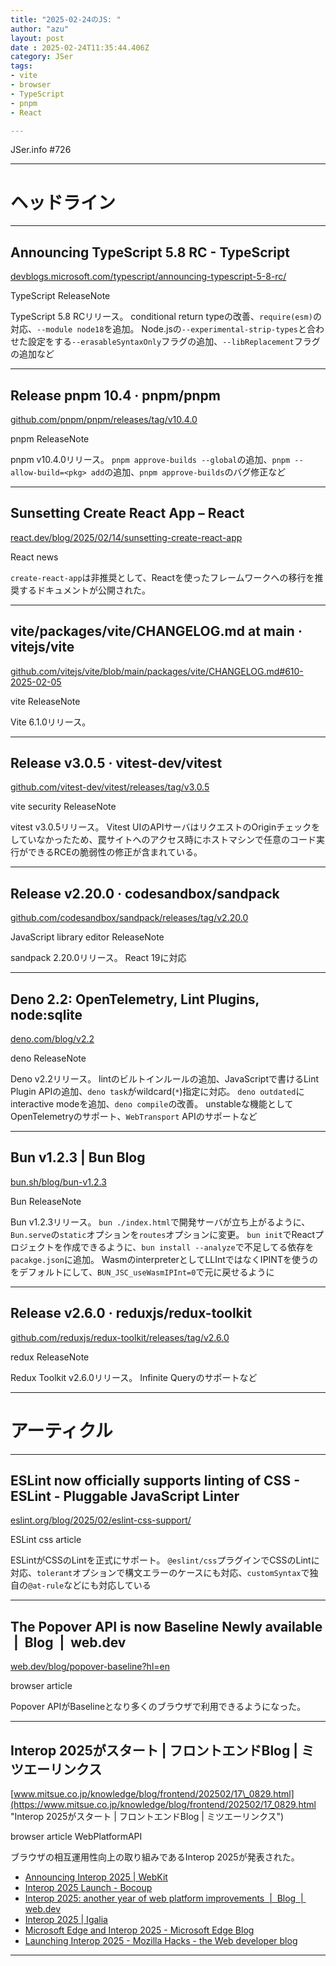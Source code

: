 ```yaml
---
title: "2025-02-24のJS: "
author: "azu"
layout: post
date : 2025-02-24T11:35:44.406Z
category: JSer
tags:
- vite
- browser
- TypeScript
- pnpm
- React

---
```


JSer.info #726

----

<h1 class="site-genre">ヘッドライン</h1>

----

## Announcing TypeScript 5.8 RC - TypeScript
[devblogs.microsoft.com/typescript/announcing-typescript-5-8-rc/](https://devblogs.microsoft.com/typescript/announcing-typescript-5-8-rc/ "Announcing TypeScript 5.8 RC - TypeScript")
<p class="jser-tags jser-tag-icon"><span class="jser-tag">TypeScript</span> <span class="jser-tag">ReleaseNote</span></p>

TypeScript 5.8 RCリリース。
conditional return typeの改善、`require(esm)`の対応、`--module node18`を追加。 Node.jsの`--experimental-strip-types`と合わせた設定をする`--erasableSyntaxOnly`フラグの追加、`--libReplacement`フラグの追加など


----

## Release pnpm 10.4 · pnpm/pnpm
[github.com/pnpm/pnpm/releases/tag/v10.4.0](https://github.com/pnpm/pnpm/releases/tag/v10.4.0 "Release pnpm 10.4 · pnpm/pnpm")
<p class="jser-tags jser-tag-icon"><span class="jser-tag">pnpm</span> <span class="jser-tag">ReleaseNote</span></p>

pnpm v10.4.0リリース。
`pnpm approve-builds --global`の追加、`pnpm --allow-build=<pkg> add`の追加、`pnpm approve-builds`のバグ修正など


----

## Sunsetting Create React App – React
[react.dev/blog/2025/02/14/sunsetting-create-react-app](https://react.dev/blog/2025/02/14/sunsetting-create-react-app "Sunsetting Create React App – React")
<p class="jser-tags jser-tag-icon"><span class="jser-tag">React</span> <span class="jser-tag">news</span></p>

`create-react-app`は非推奨として、Reactを使ったフレームワークへの移行を推奨するドキュメントが公開された。


----

## vite/packages/vite/CHANGELOG.md at main · vitejs/vite
[github.com/vitejs/vite/blob/main/packages/vite/CHANGELOG.md#610-2025-02-05](https://github.com/vitejs/vite/blob/main/packages/vite/CHANGELOG.md#610-2025-02-05 "vite/packages/vite/CHANGELOG.md at main · vitejs/vite")
<p class="jser-tags jser-tag-icon"><span class="jser-tag">vite</span> <span class="jser-tag">ReleaseNote</span></p>

Vite 6.1.0リリース。


----

## Release v3.0.5 · vitest-dev/vitest
[github.com/vitest-dev/vitest/releases/tag/v3.0.5](https://github.com/vitest-dev/vitest/releases/tag/v3.0.5 "Release v3.0.5 · vitest-dev/vitest")
<p class="jser-tags jser-tag-icon"><span class="jser-tag">vite</span> <span class="jser-tag">security</span> <span class="jser-tag">ReleaseNote</span></p>

vitest v3.0.5リリース。
Vitest UIのAPIサーバはリクエストのOriginチェックをしていなかったため、罠サイトへのアクセス時にホストマシンで任意のコード実行ができるRCEの脆弱性の修正が含まれている。


----

## Release v2.20.0 · codesandbox/sandpack
[github.com/codesandbox/sandpack/releases/tag/v2.20.0](https://github.com/codesandbox/sandpack/releases/tag/v2.20.0 "Release v2.20.0 · codesandbox/sandpack")
<p class="jser-tags jser-tag-icon"><span class="jser-tag">JavaScript</span> <span class="jser-tag">library</span> <span class="jser-tag">editor</span> <span class="jser-tag">ReleaseNote</span></p>

sandpack 2.20.0リリース。
React 19に対応


----

## Deno 2.2: OpenTelemetry, Lint Plugins, node:sqlite
[deno.com/blog/v2.2](https://deno.com/blog/v2.2 "Deno 2.2: OpenTelemetry, Lint Plugins, node:sqlite")
<p class="jser-tags jser-tag-icon"><span class="jser-tag">deno</span> <span class="jser-tag">ReleaseNote</span></p>

Deno v2.2リリース。
lintのビルトインルールの追加、JavaScriptで書けるLint Plugin APIの追加、`deno task`がwildcard(`*`)指定に対応。
`deno outdated`にinteractive modeを追加、`deno compile`の改善。
unstableな機能としてOpenTelemetryのサポート、`WebTransport` APIのサポートなど


----

## Bun v1.2.3 | Bun Blog
[bun.sh/blog/bun-v1.2.3](https://bun.sh/blog/bun-v1.2.3 "Bun v1.2.3 | Bun Blog")
<p class="jser-tags jser-tag-icon"><span class="jser-tag">Bun</span> <span class="jser-tag">ReleaseNote</span></p>

Bun v1.2.3リリース。
`bun ./index.html`で開発サーバが立ち上がるように、`Bun.serve`の`static`オプションを`routes`オプションに変更。
`bun init`でReactプロジェクトを作成できるように、`bun install --analyze`で不足してる依存を`pacakge.json`に追加。
WasmのinterpreterとしてLLIntではなくIPINTを使うのをデフォルトにして、`BUN_JSC_useWasmIPInt=0`で元に戻せるように


----

## Release v2.6.0 · reduxjs/redux-toolkit
[github.com/reduxjs/redux-toolkit/releases/tag/v2.6.0](https://github.com/reduxjs/redux-toolkit/releases/tag/v2.6.0 "Release v2.6.0 · reduxjs/redux-toolkit")
<p class="jser-tags jser-tag-icon"><span class="jser-tag">redux</span> <span class="jser-tag">ReleaseNote</span></p>

Redux Toolkit v2.6.0リリース。
Infinite Queryのサポートなど


----
<h1 class="site-genre">アーティクル</h1>

----

## ESLint now officially supports linting of CSS - ESLint - Pluggable JavaScript Linter
[eslint.org/blog/2025/02/eslint-css-support/](https://eslint.org/blog/2025/02/eslint-css-support/ "ESLint now officially supports linting of CSS - ESLint - Pluggable JavaScript Linter")
<p class="jser-tags jser-tag-icon"><span class="jser-tag">ESLint</span> <span class="jser-tag">css</span> <span class="jser-tag">article</span></p>

ESLintがCSSのLintを正式にサポート。
`@eslint/css`プラグインでCSSのLintに対応、`tolerant`オプションで構文エラーのケースにも対応、`customSyntax`で独自の`@at-rule`などにも対応している


----

## The Popover API is now Baseline Newly available  |  Blog  |  web.dev
[web.dev/blog/popover-baseline?hl&#x3D;en](https://web.dev/blog/popover-baseline?hl=en "The Popover API is now Baseline Newly available  |  Blog  |  web.dev")
<p class="jser-tags jser-tag-icon"><span class="jser-tag">browser</span> <span class="jser-tag">article</span></p>

Popover APIがBaselineとなり多くのブラウザで利用できるようになった。


----

## Interop 2025がスタート | フロントエンドBlog | ミツエーリンクス
[www.mitsue.co.jp/knowledge/blog/frontend/202502/17\_0829.html](https://www.mitsue.co.jp/knowledge/blog/frontend/202502/17_0829.html "Interop 2025がスタート | フロントエンドBlog | ミツエーリンクス")
<p class="jser-tags jser-tag-icon"><span class="jser-tag">browser</span> <span class="jser-tag">article</span> <span class="jser-tag">WebPlatformAPI</span></p>

ブラウザの相互運用性向上の取り組みであるInterop 2025が発表された。

- [Announcing Interop 2025 | WebKit](https://webkit.org/blog/16458/announcing-interop-2025/ "Announcing Interop 2025 | WebKit")
- [Interop 2025 Launch - Bocoup](https://www.bocoup.com/blog/interop-2025 "Interop 2025 Launch - Bocoup")
- [Interop 2025: another year of web platform improvements  |  Blog  |  web.dev](https://web.dev/blog/interop-2025 "Interop 2025: another year of web platform improvements  |  Blog  |  web.dev")
- [Interop 2025 | Igalia](https://www.igalia.com/2025/02/13/Interop-2025.html "Interop 2025 | Igalia")
- [Microsoft Edge and Interop 2025 - Microsoft Edge Blog](https://blogs.windows.com/msedgedev/2025/02/13/microsoft-edge-and-interop-2025/ "Microsoft Edge and Interop 2025 - Microsoft Edge Blog")
- [Launching Interop 2025 - Mozilla Hacks - the Web developer blog](https://hacks.mozilla.org/2025/02/interop-2025/ "Launching Interop 2025 - Mozilla Hacks - the Web developer blog")

----
